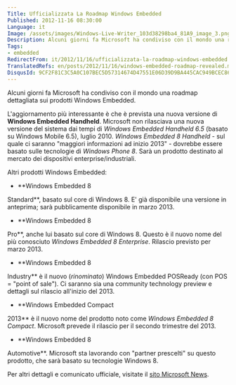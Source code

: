 ```yaml
---
Title: Ufficializzata La Roadmap Windows Embedded
Published: 2012-11-16 08:30:00
Language: it
Image: /assets/images/Windows-Live-Writer_103d38298ba4_81A9_image_3.png
Description: Alcuni giorni fa Microsoft ha condiviso con il mondo una roadmap dettagliata sui prodotti Windows Embedded. L'aggiornamento più interessante è che è prevista una nuova versione di Windows Embedded Handheld . Microsoft non rilasciava una nuova versione del sistema dai tempi di Windows Embedded Handheld 6.5 (basato su Windows Mobile 6.5), luglio 2010. Windows Embedded 8 Handheld - sul quale ci saranno maggiori informazioni ad inizio 2013 - dovrebbe essere basato sulle tecnologie di Windows Phone 8 . Sarà un prodotto destinato al mercato dei dispositivi enterprise/industriali.
Tags:
- embedded
RedirectFrom: it/2012/11/16/ufficializzata-la-roadmap-windows-embedded.aspx
TranslatedRefs: en/posts/2012/11/16/windows-embedded-roadmap-revealed.md
DisqusId: 9CF2F81C3C5A0C107BEC5D57314674D47551E06D39D9BA445CAC949BCEC86DF2
---
```

Alcuni giorni fa Microsoft ha condiviso con il mondo una roadmap dettagliata sui prodotti Windows Embedded.

L'aggiornamento più interessante è che è prevista una nuova versione di **Windows Embedded Handheld**. Microsoft non rilasciava una nuova versione del sistema dai tempi di *Windows Embedded Handheld 6.5* (basato su Windows Mobile 6.5), luglio 2010. *Windows Embedded 8 Handheld* - sul quale ci saranno "maggiori informazioni ad inizio 2013" - dovrebbe essere basato sulle tecnologie di *Windows Phone 8*. Sarà un prodotto destinato al mercato dei dispositivi enterprise/industriali.

Altri prodotti Windows Embedded:

*   <div style="text-align: justify;">**Windows Embedded 8
Standard**, basato sul core di Windows 8. E' già disponibile
una versione in anteprima; sarà pubblicamente disponibile in marzo
    2013.</div>

*   <div style="text-align: justify;">**Windows Embedded 8
Pro**, anche lui basato sul core di Windows 8. Questo è il
nuovo nome del più conosciuto *Windows Embedded 8
Enterprise*. Rilascio previsto per marzo 2013.</div>

*   <div style="text-align: justify;">**Windows Embedded 8
Industry** è il nuovo (*rinominato*) Windows Embedded
POSReady (con POS = "point of sale"). Ci saranno sia una community
technology preview e dettagli sul rilascio all'inizio del
    2013.</div>

*   <div style="text-align: justify;">**Windows Embedded Compact
2013** è il nuovo nome del prodotto noto come *Windows
Embedded 8 Compact*. Microsoft prevede il rilascio per il
secondo trimestre del 2013.</div>

*   <div style="text-align: justify;">**Windows Embedded 8
Automotive**. Microsoft sta lavorando con "partner
prescelti" su questo prodotto, che sarà basato su tecnologie
Windows 8.</div>

Per altri dettagli e comunicato ufficiale, visitate il <a href="http://www.microsoft.com/en-us/news/features/2012/nov12/11-13EmbeddedRoadmap.aspx" target="_blank">sito Microsoft News</a>.
